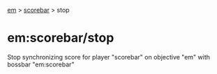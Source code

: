 [em](../../em.md) > [scorebar](../scorebar.md) > stop

# em:scorebar/stop

Stop synchronizing score for player "scorebar" on objective "em" with bossbar "em:scorebar"
